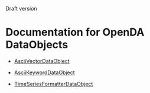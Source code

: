 Draft version

# Documentation for OpenDA DataObjects

- [AsciiVectorDataObject](docs/AsciiVectorDataObject.md)

- [AsciiKeywordDataObject](docs/AsciiKeywordDataObject.md)

- [TimeSeriesFormatterDataObject](docs/TimeSeriesFormatterDataObject.md)
